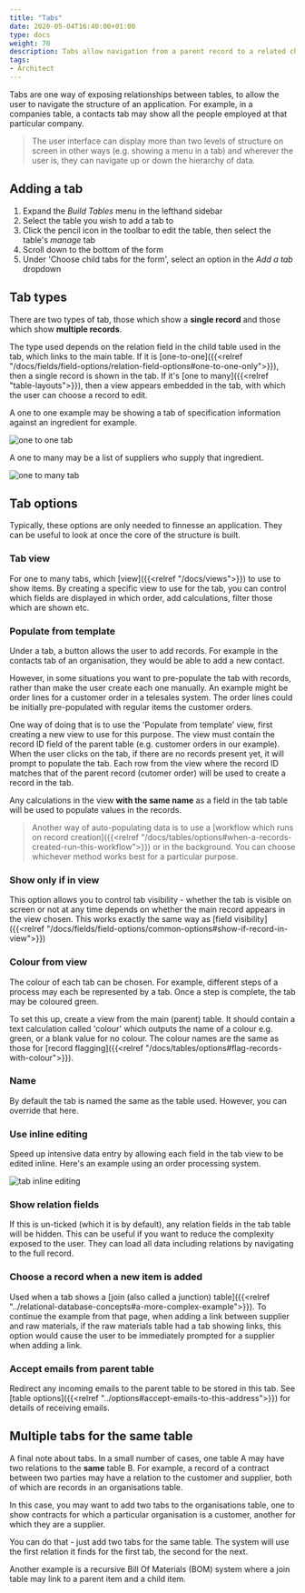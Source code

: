 ```yaml
---
title: "Tabs"
date: 2020-05-04T16:40:00+01:00
type: docs
weight: 70
description: Tabs allow navigation from a parent record to a related child record
tags:
- Architect
---
```

Tabs are one way of exposing relationships between tables, to allow the user to navigate the structure of an application. For example, in a companies table, a contacts tab may show all the people employed at that particular company.

> The user interface can display more than two levels of structure on screen in other ways (e.g. showing a menu in a tab) and wherever the user is, they can navigate up or down the hierarchy of data.

## Adding a tab
1. Expand the _Build Tables_ menu in the lefthand sidebar
2. Select the table you wish to add a tab to
3. Click the pencil icon in the toolbar to edit the table, then select the table's _manage_ tab
4. Scroll down to the bottom of the form
5. Under 'Choose child tabs for the form', select an option in the _Add a tab_ dropdown

## Tab types
There are two types of tab, those which show a **single record** and those which show **multiple records**.

The type used depends on the relation field in the child table used in the tab, which links to the main table. If it is [one-to-one]({{<relref "/docs/fields/field-options/relation-field-options#one-to-one-only">}}), then a single record is shown in the tab. If it's [one to many]({{<relref "table-layouts">}}), then a view appears embedded in the tab, with which the user can choose a record to edit.

A one to one example may be showing a tab of specification information against an ingredient for example.

![one to one tab](/tab-one-to-one.png)

A one to many may be a list of suppliers who supply that ingredient.

![one to many tab](/tab-one-to-many.png)

## Tab options
Typically, these options are only needed to finnesse an application. They can be useful to look at once the core of the structure is built.

### Tab view
For one to many tabs, which [view]({{<relref "/docs/views">}}) to use to show items. By creating a specific view to use for the tab, you can control which fields are displayed in which order, add calculations, filter those which are shown etc.

### Populate from template
Under a tab, a button allows the user to add records. For example in the contacts tab of an organisation, they would be able to add a new contact.

However, in some situations you want to pre-populate the tab with records, rather than make the user create each one manually. An example might be order lines for a customer order in a telesales system. The order lines could be initially pre-populated with regular items the customer orders.

One way of doing that is to use the 'Populate from template' view, first creating a new view to use for this purpose. The view must contain the record ID field of the parent table (e.g. customer orders in our example). When the user clicks on the tab, if there are no records present yet, it will prompt to populate the tab. Each row from the view where the record ID matches that of the parent record (cutomer order) will be used to create a record in the tab.

Any calculations in the view **with the same name** as a field in the tab table will be used to populate values in the records.

> Another way of auto-populating data is to use a [workflow which runs on record creation]({{<relref "/docs/tables/options#when-a-records-created-run-this-workflow">}}) or in the background. You can choose whichever method works best for a particular purpose.

### Show only if in view
This option allows you to control tab visibility - whether the tab is visible on screen or not at any time depends on whether the main record appears in the view chosen. This works exactly the same way as [field visibility]({{<relref "/docs/fields/field-options/common-options#show-if-record-in-view">}})

### Colour from view
The colour of each tab can be chosen. For example, different steps of a process may each be represented by a tab. Once a step is complete, the tab may be coloured green.

To set this up, create a view from the main (parent) table. It should contain a text calculation called 'colour' which outputs the name of a colour e.g. green, or a blank value for no colour. The colour names are the same as those for [record flagging]({{<relref "/docs/tables/options#flag-records-with-colour">}}).

### Name
By default the tab is named the same as the table used. However, you can override that here.

### Use inline editing
Speed up intensive data entry by allowing each field in the tab view to be edited inline. Here's an example using an order processing system.

![tab inline editing](/tab-inline-edit.png)

### Show relation fields
If this is un-ticked (which it is by default), any relation fields in the tab table will be hidden. This can be useful if you want to reduce the complexity exposed to the user. They can load all data including relations by navigating to the full record.

### Choose a record when a new item is added
Used when a tab shows a [join (also called a junction) table]({{<relref "../relational-database-concepts#a-more-complex-example">}}). To continue the example from that page, when adding a link between supplier and raw materials, if the raw materials table had a tab showing links, this option would cause the user to be immediately prompted for a supplier when adding a link.

### Accept emails from parent table
Redirect any incoming emails to the parent table to be stored in this tab. See [table options]({{<relref "../options#accept-emails-to-this-address">}}) for details of receiving emails.

## Multiple tabs for the same table
A final note about tabs. In a small number of cases, one table A may have two relations to the **same** table B. For example, a record of a contract between two parties may have a relation to the customer and supplier, both of which are records in an organisations table.

In this case, you may want to add two tabs to the organisations table, one to show contracts for which a particular organisation is a customer, another for which they are a supplier.

You can do that - just add two tabs for the same table. The system will use the first relation it finds for the first tab, the second for the next.

Another example is a recursive Bill Of Materials (BOM) system where a join table may link to a parent item and a child item.





